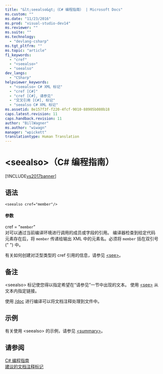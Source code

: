 ```yaml
---
title: "&lt;seealso&gt;（C# 编程指南） | Microsoft Docs"
ms.custom: ""
ms.date: "11/23/2016"
ms.prod: "visual-studio-dev14"
ms.reviewer: ""
ms.suite: ""
ms.technology: 
  - "devlang-csharp"
ms.tgt_pltfrm: ""
ms.topic: "article"
f1_keywords: 
  - "cref"
  - "<seealso>"
  - "seealso"
dev_langs: 
  - "CSharp"
helpviewer_keywords: 
  - "<seealso> C# XML 标记"
  - "cref [C#]"
  - "cref [C#], 请参见"
  - "交叉引用 [C#], 标记"
  - "seealso C# XML 标记"
ms.assetid: 8e157f3f-f220-4fcf-9010-88905b080b18
caps.latest.revision: 11
caps.handback.revision: 11
author: "BillWagner"
ms.author: "wiwagn"
manager: "wpickett"
translationtype: Human Translation
---
```

# &lt;seealso&gt;（C# 编程指南）
[!INCLUDE[vs2017banner](../../../csharp/includes/vs2017banner.md)]

## 语法  
  
```  
<seealso cref="member"/>  
```  
  
#### 参数  
 cref \= "`member`"  
 对可以通过当前编译环境进行调用的成员或字段的引用。  编译器检查到给定代码元素存在后，将 `member` 传递给输出 XML 中的元素名。必须将 `member` 括在双引号 \(" "\) 中。  
  
 有关如何创建对泛型类型的 cref 引用的信息，请参见 [\<see\>](../../../csharp/programming-guide/xmldoc/see.md)。  
  
## 备注  
 \<seealso\> 标记使您得以指定希望在“请参见”一节中出现的文本。  使用 [\<see\>](../../../csharp/programming-guide/xmldoc/see.md) 从文本内指定链接。  
  
 使用 [\/doc](../../../csharp/language-reference/compiler-options/doc-compiler-option.md) 进行编译可以将文档注释处理到文件中。  
  
## 示例  
 有关使用 \<seealso\> 的示例，请参见 [\<summary\>](../../../csharp/programming-guide/xmldoc/summary.md)。  
  
## 请参阅  
 [C\# 编程指南](../../../csharp/programming-guide/index.md)   
 [建议的文档注释标记](../../../csharp/programming-guide/xmldoc/recommended-tags-for-documentation-comments.md)